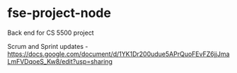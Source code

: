 # fse-project-node
Back end for CS 5500 project

Scrum and Sprint updates -
https://docs.google.com/document/d/1YK1Dr200udue5APrQuoFEvFZ6jjJmaLmFVDqoeS_Kw8/edit?usp=sharing
